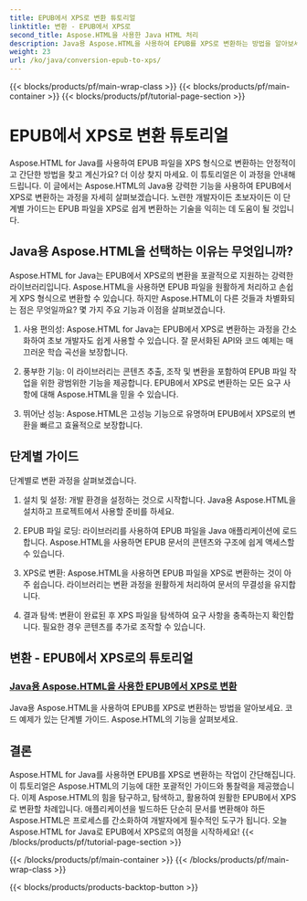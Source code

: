 ```yaml
---
title: EPUB에서 XPS로 변환 튜토리얼
linktitle: 변환 - EPUB에서 XPS로
second_title: Aspose.HTML을 사용한 Java HTML 처리
description: Java용 Aspose.HTML을 사용하여 EPUB를 XPS로 변환하는 방법을 알아보세요. 이 튜토리얼에서 Aspose.HTML의 기능을 살펴보는 단계별 가이드와 코드 예제를 받아보세요.
weight: 23
url: /ko/java/conversion-epub-to-xps/
---
```


{{< blocks/products/pf/main-wrap-class >}}
{{< blocks/products/pf/main-container >}}
{{< blocks/products/pf/tutorial-page-section >}}

# EPUB에서 XPS로 변환 튜토리얼


Aspose.HTML for Java를 사용하여 EPUB 파일을 XPS 형식으로 변환하는 안정적이고 간단한 방법을 찾고 계신가요? 더 이상 찾지 마세요. 이 튜토리얼은 이 과정을 안내해 드립니다. 이 글에서는 Aspose.HTML의 Java용 강력한 기능을 사용하여 EPUB에서 XPS로 변환하는 과정을 자세히 살펴보겠습니다. 노련한 개발자이든 초보자이든 이 단계별 가이드는 EPUB 파일을 XPS로 쉽게 변환하는 기술을 익히는 데 도움이 될 것입니다.

## Java용 Aspose.HTML을 선택하는 이유는 무엇입니까?

Aspose.HTML for Java는 EPUB에서 XPS로의 변환을 포괄적으로 지원하는 강력한 라이브러리입니다. Aspose.HTML을 사용하면 EPUB 파일을 원활하게 처리하고 손쉽게 XPS 형식으로 변환할 수 있습니다. 하지만 Aspose.HTML이 다른 것들과 차별화되는 점은 무엇일까요? 몇 가지 주요 기능과 이점을 살펴보겠습니다.

1. 사용 편의성: Aspose.HTML for Java는 EPUB에서 XPS로 변환하는 과정을 간소화하여 초보 개발자도 쉽게 사용할 수 있습니다. 잘 문서화된 API와 코드 예제는 매끄러운 학습 곡선을 보장합니다.

2. 풍부한 기능: 이 라이브러리는 콘텐츠 추출, 조작 및 변환을 포함하여 EPUB 파일 작업을 위한 광범위한 기능을 제공합니다. EPUB에서 XPS로 변환하는 모든 요구 사항에 대해 Aspose.HTML을 믿을 수 있습니다.

3. 뛰어난 성능: Aspose.HTML은 고성능 기능으로 유명하며 EPUB에서 XPS로의 변환을 빠르고 효율적으로 보장합니다.

## 단계별 가이드

단계별로 변환 과정을 살펴보겠습니다.

1. 설치 및 설정: 개발 환경을 설정하는 것으로 시작합니다. Java용 Aspose.HTML을 설치하고 프로젝트에서 사용할 준비를 하세요.

2. EPUB 파일 로딩: 라이브러리를 사용하여 EPUB 파일을 Java 애플리케이션에 로드합니다. Aspose.HTML을 사용하면 EPUB 문서의 콘텐츠와 구조에 쉽게 액세스할 수 있습니다.

3. XPS로 변환: Aspose.HTML을 사용하면 EPUB 파일을 XPS로 변환하는 것이 아주 쉽습니다. 라이브러리는 변환 과정을 원활하게 처리하여 문서의 무결성을 유지합니다.

4. 결과 탐색: 변환이 완료된 후 XPS 파일을 탐색하여 요구 사항을 충족하는지 확인합니다. 필요한 경우 콘텐츠를 추가로 조작할 수 있습니다.

## 변환 - EPUB에서 XPS로의 튜토리얼
### [Java용 Aspose.HTML을 사용한 EPUB에서 XPS로 변환](./convert-epub-to-xps/)
Java용 Aspose.HTML을 사용하여 EPUB를 XPS로 변환하는 방법을 알아보세요. 코드 예제가 있는 단계별 가이드. Aspose.HTML의 기능을 살펴보세요.

## 결론

Aspose.HTML for Java를 사용하면 EPUB를 XPS로 변환하는 작업이 간단해집니다. 이 튜토리얼은 Aspose.HTML의 기능에 대한 포괄적인 가이드와 통찰력을 제공했습니다. 이제 Aspose.HTML의 힘을 탐구하고, 탐색하고, 활용하여 원활한 EPUB에서 XPS로 변환할 차례입니다. 애플리케이션을 빌드하든 단순히 문서를 변환해야 하든 Aspose.HTML은 프로세스를 간소화하여 개발자에게 필수적인 도구가 됩니다. 오늘 Aspose.HTML for Java로 EPUB에서 XPS로의 여정을 시작하세요!
{{< /blocks/products/pf/tutorial-page-section >}}

{{< /blocks/products/pf/main-container >}}
{{< /blocks/products/pf/main-wrap-class >}}

{{< blocks/products/products-backtop-button >}}
